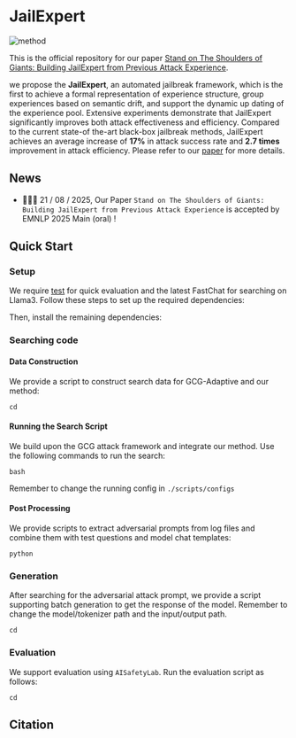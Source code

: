 # JailExpert

![method]()

This is the official repository for our paper [Stand on The Shoulders of Giants: Building JailExpert from Previous Attack Experience]().

we propose the **JailExpert**, an automated jailbreak framework, which is the first to achieve a formal representation of experience structure, group experiences based on semantic drift, and support the dynamic up dating of the experience pool. Extensive experiments demonstrate that JailExpert significantly improves both attack effectiveness and efficiency. Compared to the current state-of the-art black-box jailbreak methods, JailExpert achieves an average increase of **17%** in attack success rate and **2.7 times** improvement in attack efficiency. Please refer to our [paper]() for more details.

## News

- 🎉🎉🎉 21 / 08 / 2025, Our Paper `Stand on The Shoulders of Giants: Building JailExpert from Previous Attack Experience` is accepted by EMNLP 2025 Main (oral) !

## Quick Start

### Setup

We require [test](1) for quick evaluation and the latest FastChat for searching on Llama3. Follow these steps to set up the required dependencies:

Then, install the remaining dependencies:

### Searching code

#### Data Construction

We provide a script to construct search data for GCG-Adaptive and our method:

```shell
cd 
```

#### Running the Search Script

We build upon the GCG attack framework and integrate our method. Use the following commands to run the search:

```shell
bash 
```

Remember to change the running config in `./scripts/configs`

#### Post Processing

We provide scripts to extract adversarial prompts from log files and combine them with test questions and model chat templates:

```shell
python
```

### Generation

After searching for the adversarial attack prompt, we provide a script supporting batch generation to get the response of the model. Remember to change the model/tokenizer path and the input/output path.

```shell
cd
```

### Evaluation

We support evaluation using `AISafetyLab`. Run the evaluation script as follows:

```shell
cd
```

## Citation
